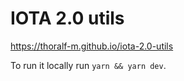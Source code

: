 # IOTA 2.0 utils

https://thoralf-m.github.io/iota-2.0-utils

To run it locally run `yarn && yarn dev`.
